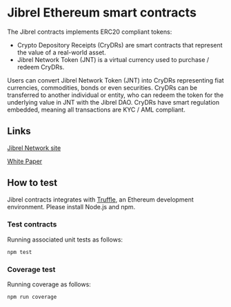 # Jibrel Ethereum smart contracts

The Jibrel contracts implements ERC20 compliant tokens:
* Crypto Depository Receipts (CryDRs) are smart contracts that represent the value of a real-world asset. 
* Jibrel Network Token (JNT) is a virtual currency used to purchase / redeem CryDRs. 

Users can convert Jibrel Network Token (JNT) into CryDRs representing fiat currencies, commodities, bonds or even securities. CryDRs can be transferred to another individual or entity, who can redeem the token for the underlying value in JNT with the Jibrel DAO. CryDRs have smart regulation embedded, meaning all transactions are KYC / AML compliant.


## Links

[Jibrel Network site](https://jibrel.network/)

[White Paper](https://github.com/jibrelnetwork/white_paper)


## How to test

Jibrel contracts integrates with [Truffle](https://github.com/ConsenSys/truffle), an Ethereum development environment. Please install Node.js and npm.


### Test contracts

Running associated unit tests as follows:

```
npm test
``` 


### Coverage test

Running coverage as follows:

```
npm run coverage
```

